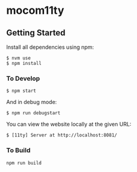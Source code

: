 # mocom11ty

## Getting Started

Install all dependencies using npm:

```
$ nvm use
$ npm install
```

### To Develop

```
$ npm start
```

 And in debug mode:
 
```
$ npm run debugstart
```

You can view the website locally at the given URL:

```
$ [11ty] Server at http://localhost:8081/
```

### To Build

```
npm run build
```
